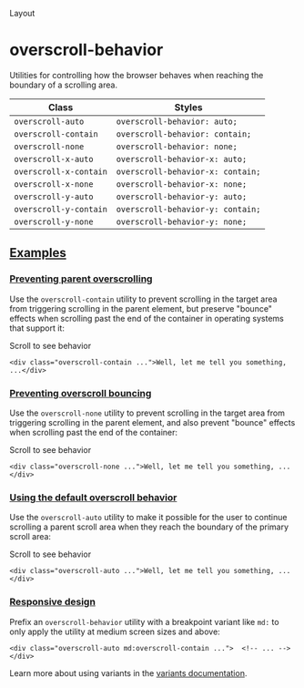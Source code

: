 Layout

# overscroll-behavior

Utilities for controlling how the browser behaves when reaching the boundary of a scrolling area.

| Class                  | Styles                            |
| ---------------------- | --------------------------------- |
| `overscroll-auto`      | `overscroll-behavior: auto;`      |
| `overscroll-contain`   | `overscroll-behavior: contain;`   |
| `overscroll-none`      | `overscroll-behavior: none;`      |
| `overscroll-x-auto`    | `overscroll-behavior-x: auto;`    |
| `overscroll-x-contain` | `overscroll-behavior-x: contain;` |
| `overscroll-x-none`    | `overscroll-behavior-x: none;`    |
| `overscroll-y-auto`    | `overscroll-behavior-y: auto;`    |
| `overscroll-y-contain` | `overscroll-behavior-y: contain;` |
| `overscroll-y-none`    | `overscroll-behavior-y: none;`    |

## [Examples](#examples)

### [Preventing parent overscrolling](#preventing-parent-overscrolling)

Use the `overscroll-contain` utility to prevent scrolling in the target area from triggering scrolling in the parent element, but preserve "bounce" effects when scrolling past the end of the container in operating systems that support it:

Scroll to see behavior

```
<div class="overscroll-contain ...">Well, let me tell you something, ...</div>
```

### [Preventing overscroll bouncing](#preventing-overscroll-bouncing)

Use the `overscroll-none` utility to prevent scrolling in the target area from triggering scrolling in the parent element, and also prevent "bounce" effects when scrolling past the end of the container:

Scroll to see behavior

```
<div class="overscroll-none ...">Well, let me tell you something, ...</div>
```

### [Using the default overscroll behavior](#using-the-default-overscroll-behavior)

Use the `overscroll-auto` utility to make it possible for the user to continue scrolling a parent scroll area when they reach the boundary of the primary scroll area:

Scroll to see behavior

```
<div class="overscroll-auto ...">Well, let me tell you something, ...</div>
```

### [Responsive design](#responsive-design)

Prefix an `overscroll-behavior` utility with a breakpoint variant like `md:` to only apply the utility at medium screen sizes and above:

```
<div class="overscroll-auto md:overscroll-contain ...">  <!-- ... --></div>
```

Learn more about using variants in the [variants documentation](/docs/hover-focus-and-other-states).
